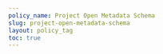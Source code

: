 ```yaml
---
policy_name: Project Open Metadata Schema
slug: project-open-metadata-schema
layout: policy_tag
toc: true
---
```

